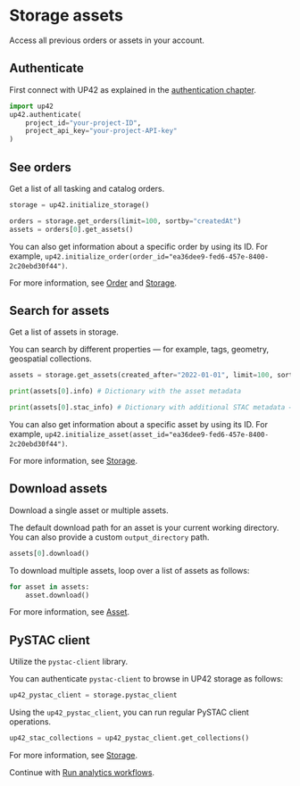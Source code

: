 # Storage assets

Access all previous orders or assets in your account.

## Authenticate

First connect with UP42 as explained in the [authentication chapter](authentication.md).

```python
import up42
up42.authenticate(
    project_id="your-project-ID",
    project_api_key="your-project-API-key"
)
```

## See orders

Get a list of all tasking and catalog orders.

```python
storage = up42.initialize_storage()

orders = storage.get_orders(limit=100, sortby="createdAt")
assets = orders[0].get_assets()
```

You can also get information about a specific order by using its ID. For example, `up42.initialize_order(order_id="ea36dee9-fed6-457e-8400-2c20ebd30f44")`.

For more information, see [Order](https://sdk.up42.com/reference/order-reference/) and [Storage](https://sdk.up42.com/reference/storage-reference/#up42.storage.Storage.get_orders).


## Search for assets

Get a list of assets in storage.

You can search by different properties — for example, tags, geometry, geospatial collections.

```python
assets = storage.get_assets(created_after="2022-01-01", limit=100, sortby="size", descending=False)

print(assets[0].info) # Dictionary with the asset metadata

print(assets[0].stac_info) # Dictionary with additional STAC metadata — for example, geometry or image acquisition parameters
```

You can also get information about a specific asset by using its ID. For example, `up42.initialize_asset(asset_id="ea36dee9-fed6-457e-8400-2c20ebd30f44")`.

For more information, see [Storage](https://sdk.up42.com/reference/storage-reference/#up42.storage.Storage.get_assets).

## Download assets

Download a single asset or multiple assets.

The default download path for an asset is your current working directory. You can also provide a custom `output_directory` path.

```python
assets[0].download()
```

To download multiple assets, loop over a list of assets as follows:

```python
for asset in assets:
    asset.download()
```

For more information, see [Asset](https://sdk.up42.com/reference/asset-reference/#up42.asset.Asset.download).

## PySTAC client

Utilize the `pystac-client` library.

You can authenticate `pystac-client` to browse in UP42 storage as follows:

```python
up42_pystac_client = storage.pystac_client
```

Using the `up42_pystac_client`, you can run regular PySTAC client operations.

```python
up42_stac_collections = up42_pystac_client.get_collections()
```

For more information, see [Storage](https://sdk.up42.com/reference/storage-reference/#up42.storage.Storage.pystac_client).

Continue with [Run analytics workflows](analytics_workflow.md).